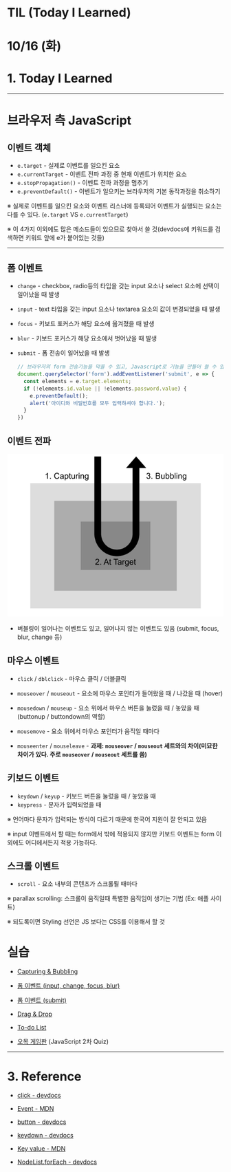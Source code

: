 # TIL (Today I Learned)

# 10/16 (화) 

# 1. Today I Learned

---

# 브라우저 측 JavaScript

## 이벤트 객체

- `e.target` - 실제로 이벤트를 일으킨 요소
- `e.currentTarget` - 이벤트 전파 과정 중 현재 이벤트가 위치한 요소
- `e.stopPropagation()` - 이벤트 전파 과정을 멈추기
- `e.preventDefault()` - 이벤트가 일으키는 브라우저의 기본 동작과정을 취소하기

※ 실제로 이벤트를 일으킨 요소와 이벤트 리스너에 등록되어 이벤트가 실행되는 요소는 다를 수 있다. (`e.target` VS `e.currentTarget`)

※ 이 4가지 이외에도 많은 메소드들이 있으므로 찾아서 쓸 것(devdocs에 키워드를 검색하면 키워드 앞에 e가 붙어있는 것들)

------

## 폼 이벤트

- `change` - checkbox, radio등의 타입을 갖는 input 요소나 select 요소에 선택이 일어났을 때 발생

- `input` - text 타입을 갖는 input 요소나 textarea 요소의 값이 변경되었을 때 발생

- `focus` - 키보드 포커스가 해당 요소에 옮겨졌을 때 발생

- `blur` - 키보드 포커스가 해당 요소에서 벗어났을 때 발생

- `submit` - 폼 전송이 일어났을 때 발생



  ```js
  // 브라우저의 form 전송기능을 막을 수 있고, Javascript로 기능을 만들어 쓸 수 있다. 
  document.querySelector('form').addEventListener('submit', e => {
    const elements = e.target.elements;
    if (!elements.id.value || !elements.password.value) {
      e.preventDefault();
      alert('아이디와 비밀번호를 모두 입력하셔야 합니다.');
    }
  })
  ```




## 이벤트 전파

![EventPhase](./img/eventphases.png)

- 버블링이 일어나는 이벤트도 있고, 일어나지 않는 이벤트도 있음 (submit, focus, blur, change 등)



## 마우스 이벤트

- `click` / `dblclick` - 마우스 클릭 / 더블클릭
- `mouseover` / `mouseout` - 요소에 마우스 포인터가 들어왔을 때 / 나갔을 때 (hover)
- `mousedown` / `mouseup` - 요소 위에서 마우스 버튼을 눌렀을 때 / 놓았을 때 (buttonup / buttondown의 역할)
- `mousemove` - 요소 위에서 마우스 포인터가 움직일 때마다

- `mouseenter` / `mouseleave` - **과제: `mouseover` / `mouseout` 세트와의 차이(미묘한 차이가 있다. 주로  `mouseover` / `mouseout` 세트를 씀)**



## 키보드 이벤트

- `keydown` / `keyup` - 키보드 버튼을 눌렀을 때 / 놓았을 때
- `keypress` - 문자가 입력되었을 때

※ 언어마다 문자가 입력되는 방식이 다르기 때문에 한국어 지원이 잘 안되고 있음

※ input 이벤트에서 할 때는 form에서 밖에 적용되지 않지만 키보드 이벤트는 form 이외에도 어디에서든지 적용 가능하다.



## 스크롤 이벤트

- `scroll` - 요소 내부의 콘텐츠가 스크롤될 때마다

※ parallax scrolling: 스크롤이 움직일때 특별한 움직임이 생기는 기법 (Ex: 애플 사이트)



※ 되도록이면 Styling 선언은 JS 보다는 CSS를 이용해서 할 것



# 실습

- [Capturing & Bubbling](https://codepen.io/yoonjp/pen/NOwKVN)
- [폼 이벤트 (input, change, focus, blur)](https://codepen.io/yoonjp/pen/ZqaNyW?editors=1111)
- [폼 이벤트 (submit)](https://codepen.io/yoonjp/pen/VErOdd?editors=1011)
- [Drag & Drop](https://codepen.io/dbeat999/pen/QZOPwQ?editors=1111)
- [To-do List](https://codepen.io/yoonjp/pen/dgVEQQ?editors=1011)

- [오목 게임판](https://codepen.io/yoonjp/pen/gBXEwO?editors=1010) (JavaScript 2차 Quiz)





---

# 3. Reference

- [click - devdocs](http://devdocs.io/dom_events/click)
- [Event - MDN](https://developer.mozilla.org/en-US/docs/Web/API/Event)
- [button - devdocs](http://devdocs.io/html/element/button)

- [keydown - devdocs](http://devdocs.io/dom_events/keydown)
- [Key value - MDN](https://developer.mozilla.org/en-US/docs/Web/API/KeyboardEvent/key/Key_Values)

- [NodeList.forEach - devdocs](http://devdocs.io/dom/nodelist/foreach)



